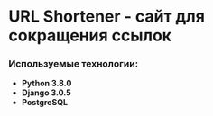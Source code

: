 # URL Shortener - сайт для сокращения ссылок
### Используемые технологии:
* **Python 3.8.0**
* **Django 3.0.5**
* **PostgreSQL**
